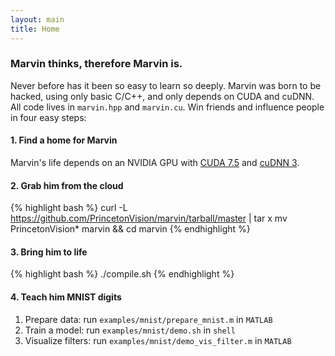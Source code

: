 ```yaml
---
layout: main
title: Home
---
```


### Marvin thinks, therefore Marvin is.

Never before has it been so easy to learn so deeply. Marvin was born to be hacked, using only basic C/C++, and only depends on CUDA and cuDNN. All code lives in ```marvin.hpp``` and ```marvin.cu```. Win friends and influence people in four easy steps:

#### 1. Find a home for Marvin

Marvin's life depends on an NVIDIA GPU with [CUDA 7.5](http://lmgtfy.com/?q=install+cuda+7.5) and [cuDNN 3](http://lmgtfy.com/?q=install+cuDNN+3).

#### 2. Grab him from the cloud

{% highlight bash %}
curl -L https://github.com/PrincetonVision/marvin/tarball/master | tar x
mv PrincetonVision* marvin && cd marvin
{% endhighlight %}

#### 3. Bring him to life

{% highlight bash %}
 ./compile.sh
 {% endhighlight %}

#### 4. Teach him MNIST digits

1. Prepare data: run ```examples/mnist/prepare_mnist.m``` in ```MATLAB```
2. Train a model: run ```examples/mnist/demo.sh``` in ```shell```
3. Visualize filters: run ```examples/mnist/demo_vis_filter.m``` in ```MATLAB```
